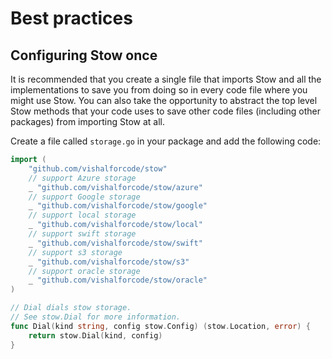 # Best practices

## Configuring Stow once

It is recommended that you create a single file that imports Stow and all the implementations to save you from doing so in every code file where you might use Stow. You can also take the opportunity to abstract the top level Stow methods that your code uses to save other code files (including other packages) from importing Stow at all.

Create a file called `storage.go` in your package and add the following code:

```go
import (
	"github.com/vishalforcode/stow"
	// support Azure storage
	_ "github.com/vishalforcode/stow/azure"
	// support Google storage
	_ "github.com/vishalforcode/stow/google"
	// support local storage
	_ "github.com/vishalforcode/stow/local"
	// support swift storage
	_ "github.com/vishalforcode/stow/swift"
	// support s3 storage
	_ "github.com/vishalforcode/stow/s3"
	// support oracle storage
	_ "github.com/vishalforcode/stow/oracle"
)

// Dial dials stow storage.
// See stow.Dial for more information.
func Dial(kind string, config stow.Config) (stow.Location, error) {
	return stow.Dial(kind, config)
}
```
